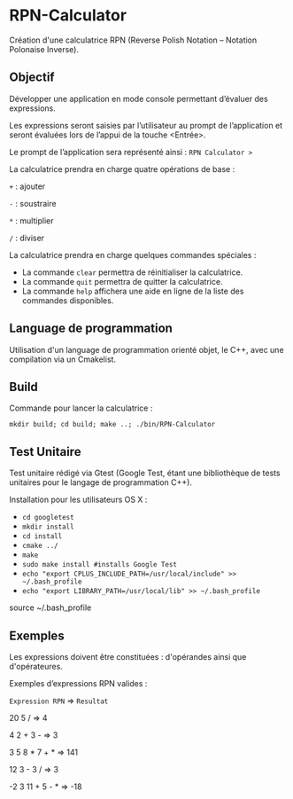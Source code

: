 # RPN-Calculator
Création d'une calculatrice RPN (Reverse Polish Notation – Notation Polonaise Inverse).

## Objectif

Développer une application en mode console permettant d’évaluer des expressions.

Les expressions seront saisies par l’utilisateur au prompt de l’application et seront évaluées lors de l’appui de la touche <Entrée>.

Le prompt de l’application sera représenté ainsi :
`RPN Calculator >`

La calculatrice prendra en charge quatre opérations de base :

`+` : ajouter

`-` : soustraire

`*` : multiplier

`/` : diviser

La calculatrice prendra en charge quelques commandes spéciales :

- La commande `clear` permettra de réinitialiser la calculatrice.
- La commande `quit` permettra de quitter la calculatrice.
- La commande `help` affichera une aide en ligne de la liste des commandes disponibles.

## Language de programmation
Utilisation d'un language de programmation orienté objet, le C++, avec une compilation via un Cmakelist.

## Build
Commande pour lancer la calculatrice : 

`mkdir build; cd build; make ..; ./bin/RPN-Calculator`

## Test Unitaire
Test unitaire rédigé via Gtest (Google Test, étant une bibliothèque de tests unitaires pour le langage de programmation C++).

Installation pour les utilisateurs OS X : 
- `cd googletest `
- `mkdir install `
- `cd install `
- `cmake ../`
- `make`
- `sudo make install #installs Google Test`
- `echo "export CPLUS_INCLUDE_PATH=/usr/local/include" >> ~/.bash_profile`
- `echo "export LIBRARY_PATH=/usr/local/lib" >> ~/.bash_profile`
 
source ~/.bash_profile

## Exemples

Les expressions doivent être constituées : d'opérandes ainsi que d'opérateures.

Exemples d’expressions RPN valides :

`Expression RPN` => `Resultat`

20 5 / => 4

4 2 + 3 - => 3

3 5 8 * 7 + * => 141

12 3 - 3 / => 3

-2 3 11 + 5 - * => -18